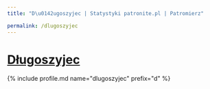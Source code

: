 ```yaml
---
title: "D\u0142ugoszyjec | Statystyki patronite.pl | Patromierz"

permalink: /dlugoszyjec
---
```


# [Długoszyjec](https://patronite.pl/dlugoszyjec)

{% include profile.md name="dlugoszyjec" prefix="d" %}
